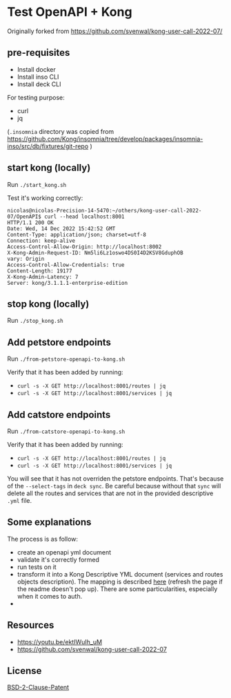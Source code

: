 # Test OpenAPI + Kong

Originally forked from https://github.com/svenwal/kong-user-call-2022-07/

## pre-requisites

- Install docker
- Install inso CLI
- Install deck CLI

For testing purpose:
- curl
- jq

(`.insomnia` directory was copied from https://github.com/Kong/insomnia/tree/develop/packages/insomnia-inso/src/db/fixtures/git-repo )

## start kong (locally)

Run `./start_kong.sh`

Test it's working correctly:

```
nicolas@nicolas-Precision-14-5470:~/others/kong-user-call-2022-07/OpenAPI$ curl --head localhost:8001
HTTP/1.1 200 OK
Date: Wed, 14 Dec 2022 15:42:52 GMT
Content-Type: application/json; charset=utf-8
Connection: keep-alive
Access-Control-Allow-Origin: http://localhost:8002
X-Kong-Admin-Request-ID: Nm5li6Lz1oswo4DS0I4D2KSV8GduphOB
vary: Origin
Access-Control-Allow-Credentials: true
Content-Length: 19177
X-Kong-Admin-Latency: 7
Server: kong/3.1.1.1-enterprise-edition
```

## stop kong (locally)

Run `./stop_kong.sh`


## Add petstore endpoints

Run `./from-petstore-openapi-to-kong.sh`

Verify that it has been added by running:
- `curl -s -X GET http://localhost:8001/routes | jq` 
- `curl -s -X GET http://localhost:8001/services | jq`

## Add catstore endpoints

Run `./from-catstore-openapi-to-kong.sh`

Verify that it has been added by running:
- `curl -s -X GET http://localhost:8001/routes | jq` 
- `curl -s -X GET http://localhost:8001/services | jq`

You will see that it has not overriden the petstore endpoints. That's because of the `--select-tags` in `deck sync`. Be careful because without that `sync` will delete all the routes and services that are not in the provided descriptive `.yml` file.

## Some explanations

The process is as follow:
- create an openapi yml document
- validate it's correctly formed
- run tests on it
- transform it into a Kong Descriptive YML document (services and routes objects description). The mapping is described [here](https://www.npmjs.com/package/openapi-2-kong?activeTab=readme) (refresh the page if the readme doesn't pop up). There are some particularities, especially when it comes to auth.
-

## Resources

- https://youtu.be/ektIWuIh_uM
- https://github.com/svenwal/kong-user-call-2022-07

## License

[BSD-2-Clause-Patent](./LICENSE)
